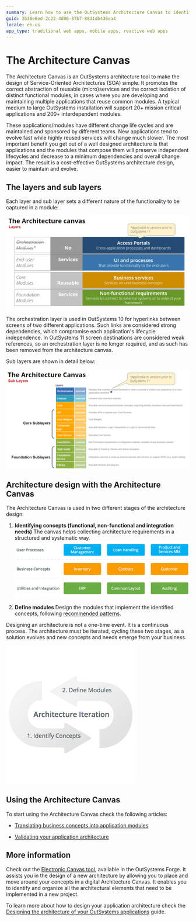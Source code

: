 ```yaml
---
summary: Learn how to use the OutSystems Architecture Canvas to identify your business concepts and correctly organize them into a cohesive architecture.
guid: 2b38e6ed-2c22-4d06-87b7-88d1db436ea4
locale: en-us
app_type: traditional web apps, mobile apps, reactive web apps
---
```

# The Architecture Canvas

The Architecture Canvas is an OutSystems architecture tool to make the design of Service-Oriented Architectures (SOA) simple. It promotes the correct abstraction of reusable (micro)services and the correct isolation of distinct functional modules, in cases where you are developing and maintaining multiple applications that reuse common modules. A typical medium to large OutSystems installation will support 20+ mission critical applications and 200+ interdependent modules.

These applications/modules have different change life cycles and are maintained and sponsored by different teams. New applications tend to evolve fast while highly reused services will change much slower. The most important benefit you get out of a well designed architecture is that applications and the modules that compose them will preserve independent lifecycles and decrease to a minimum dependencies and overall change impact. The result is a cost-effective OutSystems architecture design, easier to maintain and evolve.

## The layers and sub layers

Each layer and sub layer sets a different nature of the functionality to be captured in a module:

![](images/layers_canvas_0.png)

<div class="info" markdown="1">

The orchestration layer is used in OutSystems 10 for hyperlinks between screens of two different applications. Such links are considered strong dependencies, which compromise each application's lifecycle independence. In OutSystems 11 screen destinations are considered weak references, so an orchestration layer is no longer required, and as such has been removed from the architecture canvas.

</div>

Sub layers are shown in detail below:

![](images/sub_layers_canvas.png)


## Architecture design with the Architecture Canvas

The Architecture Canvas is used in two different stages of the architecture design:

1. **Identifying concepts (functional, non-functional and integration needs)**
The canvas helps collecting architecture requirements in a structured and systematic way.
![ ](images/4-layer-canvas_4.png)

2. **Define modules**
Design the modules that implement the identified concepts, following [recommended patterns](https://success.outsystems.com/Support/Enterprise_Customers/Maintenance_and_Operations/Designing_the_architecture_of_your_OutSystems_applications/05_Integration_Patterns_for_Core_Services_Abstraction).

Designing an architecture is not a one-time event. It is a continuous process. The architecture must be iterated, cycling these two stages, as a solution evolves and new concepts and needs emerge from your business.

![ ](images/4-layer-canvas_5.png)

## Using the Architecture Canvas

To start using the Architecture Canvas check the following articles:

* [Translating business concepts into application modules](https://success.outsystems.com/Documentation/Best_Practices/Architecture/Designing_the_Architecture_of_Your_OutSystems_Applications/Translating_business_concepts_into_application_modules)

* [Validating your application architecture](https://success.outsystems.com/Documentation/Best_Practices/Architecture/Designing_the_Architecture_of_Your_OutSystems_Applications/Validating_your_application_architecture
)

## More information

Check out the [Electronic Canvas tool](http://www.outsystems.com/forge/component/706/electronic-canvas/), available in the OutSystems Forge. It assists you in the design of a new architecture by allowing you to place and move around your concepts in a digital Architecture Canvas. It enables you to identify and organize all the architectural elements that need to be implemented in a new project.

To learn more about how to design your application architecture check the [Designing the architecture of your OutSystems applications](https://success.outsystems.com/Support/Enterprise_Customers/Maintenance_and_Operations/Designing_the_architecture_of_your_OutSystems_applications) guide.

